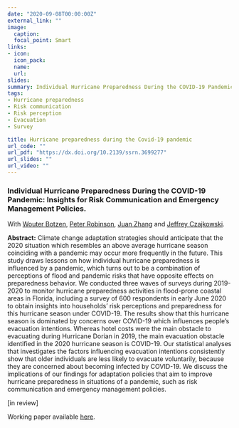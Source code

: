 ```yaml
---
date: "2020-09-08T00:00:00Z"
external_link: ""
image:
  caption: 
  focal_point: Smart
links:
- icon: 
  icon_pack: 
  name: 
  url: 
slides: 
summary: Individual Hurricane Preparedness During the COVID-19 Pandemic. With Wouter Botzen, Peter Robinson, Juan Zhang and Jeffrey Czajkowski.
tags:
- Hurricane preparedness
- Risk communication
- Risk perception
- Evacuation
- Survey

title: Hurricane preparedness during the Covid-19 pandemic
url_code: ""
url_pdf: "https://dx.doi.org/10.2139/ssrn.3699277"
url_slides: ""
url_video: ""
---
```


<h3> Individual Hurricane Preparedness During the COVID-19 Pandemic: Insights for Risk Communication and Emergency Management Policies. </h3> 

With [Wouter Botzen](https://research.vu.nl/en/persons/wjw-botzen), [Peter Robinson](https://research.vu.nl/en/persons/peter-john-robinson), [Juan Zhang](https://sites.google.com/temple.edu/juan-zhang/home) and [Jeffrey Czajkowski](http://media.iccsafe.org/2019_ICC_AnCon/docs/Bio_J_Czajkowski.pdf). 

<b>Abstract:</b>
Climate change adaptation strategies should anticipate that the 2020 situation which resembles an above average hurricane season coinciding with a pandemic may occur more frequently in the future. This study draws lessons on how individual hurricane preparedness is influenced by a pandemic, which turns out to be a combination of perceptions of flood and pandemic risks that have opposite effects on preparedness behavior. We conducted three waves of surveys during 2019-2020 to monitor hurricane preparedness activities in flood-prone coastal areas in Florida, including a survey of 600 respondents in early June 2020 to obtain insights into households’ risk perceptions and preparedness for this hurricane season under COVID-19. The results show that this hurricane season is dominated by concerns over COVID-19 which influences people’s evacuation intentions. Whereas hotel costs were the main obstacle to evacuating during Hurricane Dorian in 2019, the main evacuation obstacle identified in the 2020 hurricane season is COVID-19. Our statistical analyses that investigates the factors influencing evacuation intentions consistently show that older individuals are less likely to evacuate voluntarily, because they are concerned about becoming infected by COVID-19. We discuss the implications of our findings for adaptation policies that aim to improve hurricane preparedness in situations of a pandemic, such as risk communication and emergency management policies. 

[in review] 

Working paper available [here](https://dx.doi.org/10.2139/ssrn.3699277).